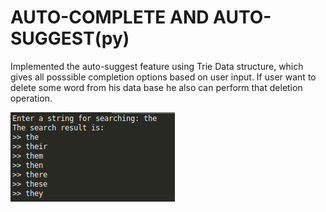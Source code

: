 # AUTO-COMPLETE AND AUTO-SUGGEST(py)
Implemented the auto-suggest feature using Trie Data structure, which gives all posssible completion options based on user input. If user want to delete some word from his data base he also can perform that deletion operation.

![](Images/ScreenShot.jpg)
